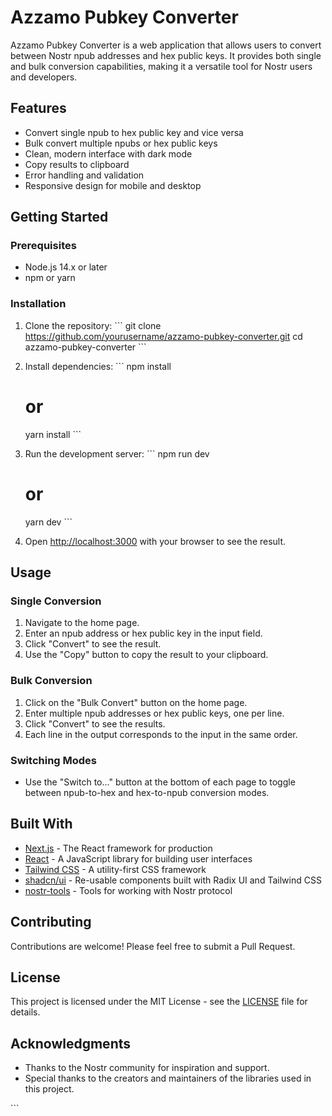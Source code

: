 # Azzamo Pubkey Converter

Azzamo Pubkey Converter is a web application that allows users to convert between Nostr npub addresses and hex public keys. It provides both single and bulk conversion capabilities, making it a versatile tool for Nostr users and developers.

## Features

- Convert single npub to hex public key and vice versa
- Bulk convert multiple npubs or hex public keys
- Clean, modern interface with dark mode
- Copy results to clipboard
- Error handling and validation
- Responsive design for mobile and desktop

## Getting Started

### Prerequisites

- Node.js 14.x or later
- npm or yarn

### Installation

1. Clone the repository:
   \`\`\`
   git clone https://github.com/yourusername/azzamo-pubkey-converter.git
   cd azzamo-pubkey-converter
   \`\`\`

2. Install dependencies:
   \`\`\`
   npm install
   # or
   yarn install
   \`\`\`

3. Run the development server:
   \`\`\`
   npm run dev
   # or
   yarn dev
   \`\`\`

4. Open [http://localhost:3000](http://localhost:3000) with your browser to see the result.

## Usage

### Single Conversion

1. Navigate to the home page.
2. Enter an npub address or hex public key in the input field.
3. Click "Convert" to see the result.
4. Use the "Copy" button to copy the result to your clipboard.

### Bulk Conversion

1. Click on the "Bulk Convert" button on the home page.
2. Enter multiple npub addresses or hex public keys, one per line.
3. Click "Convert" to see the results.
4. Each line in the output corresponds to the input in the same order.

### Switching Modes

- Use the "Switch to..." button at the bottom of each page to toggle between npub-to-hex and hex-to-npub conversion modes.

## Built With

- [Next.js](https://nextjs.org/) - The React framework for production
- [React](https://reactjs.org/) - A JavaScript library for building user interfaces
- [Tailwind CSS](https://tailwindcss.com/) - A utility-first CSS framework
- [shadcn/ui](https://ui.shadcn.com/) - Re-usable components built with Radix UI and Tailwind CSS
- [nostr-tools](https://github.com/nbd-wtf/nostr-tools) - Tools for working with Nostr protocol

## Contributing

Contributions are welcome! Please feel free to submit a Pull Request.

## License

This project is licensed under the MIT License - see the [LICENSE](LICENSE) file for details.

## Acknowledgments

- Thanks to the Nostr community for inspiration and support.
- Special thanks to the creators and maintainers of the libraries used in this project.

\`\`\`

